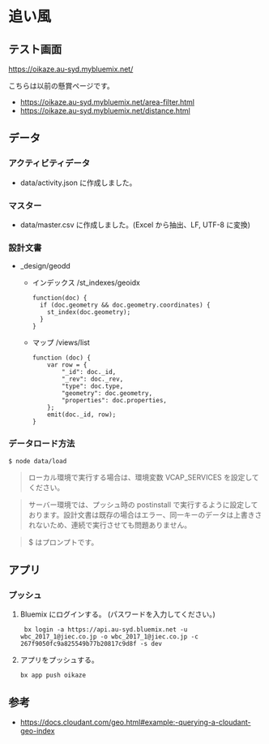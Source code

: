 # 追い風

## テスト画面
https://oikaze.au-syd.mybluemix.net/

こちらは以前の懸賞ページです。
* https://oikaze.au-syd.mybluemix.net/area-filter.html
* https://oikaze.au-syd.mybluemix.net/distance.html

## データ

### アクティビティデータ
* data/activity.json に作成しました。

### マスター
* data/master.csv に作成しました。(Excel から抽出、LF, UTF-8 に変換)

### 設計文書
* _design/geodd

  - インデックス /st_indexes/geoidx
    ```
    function(doc) {
      if (doc.geometry && doc.geometry.coordinates) {
        st_index(doc.geometry);
      }
    }
    ```

  - マップ /views/list
    ```
    function (doc) {
        var row = {
            "_id": doc._id,
            "_rev": doc._rev,
            "type": doc.type,
            "geometry": doc.geometry,
            "properties": doc.properties,
        };
        emit(doc._id, row);
    }
    ```

### データロード方法
```
$ node data/load
```
> ローカル環境で実行する場合は、環境変数 VCAP_SERVICES を設定してください。

> サーバー環境では、プッシュ時の postinstall で実行するように設定しております。設計文書は既存の場合はエラー、同一キーのデータは上書きされないため、連続で実行させても問題ありません。

> $ はプロンプトです。

## アプリ

### プッシュ
1. Bluemix にログインする。 (パスワードを入力してください。)
    ```
     bx login -a https://api.au-syd.bluemix.net -u wbc_2017_1@jiec.co.jp -o wbc_2017_1@jiec.co.jp -c 267f9050fc9a825549b77b20817c9d8f -s dev
    ```

1. アプリをプッシュする。
    ```
    bx app push oikaze
    ```

## 参考
* https://docs.cloudant.com/geo.html#example:-querying-a-cloudant-geo-index
